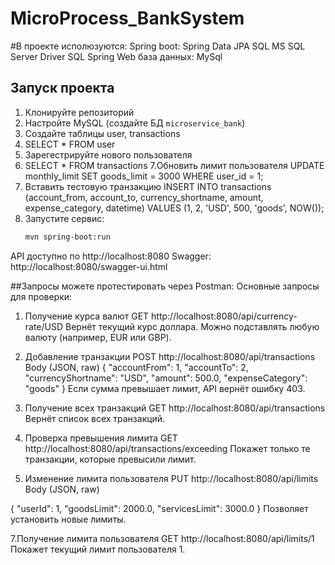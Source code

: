 # MicroProcess_BankSystem
#В проекте исполюзуются:
Spring boot:
Spring Data JPA SQL
MS SQL Server Driver SQL
Spring Web 
база данных: MySql

## Запуск проекта
1. Клонируйте репозиторий
2. Настройте MySQL (создайте БД `microservice_bank`)
3. Создайте таблицы user, transactions
4. SELECT * FROM user
5. Зарегестрируйте нового пользователя
6. SELECT * FROM transactions
7.Обновить лимит пользователя
UPDATE monthly_limit SET goods_limit = 3000 WHERE user_id = 1;
8. Вставить тестовую транзакцию
INSERT INTO transactions (account_from, account_to, currency_shortname, amount, expense_category, datetime)
VALUES (1, 2, 'USD', 500, 'goods', NOW());
9. Запустите сервис:
   ```bash
   mvn spring-boot:run
API доступно по http://localhost:8080
Swagger: http://localhost:8080/swagger-ui.html

##Запросы можете протестировать через Postman:
Основные запросы для проверки:

1. Получение курса валют
GET http://localhost:8080/api/currency-rate/USD
Вернёт текущий курс доллара.
Можно подставлять любую валюту (например, EUR или GBP).

2. Добавление транзакции
POST http://localhost:8080/api/transactions
Body (JSON, raw)
{
  "accountFrom": 1,
  "accountTo": 2,
  "currencyShortname": "USD",
  "amount": 500.0,
  "expenseCategory": "goods"
}
Если сумма превышает лимит, API вернёт ошибку 403.

3. Получение всех транзакций
GET http://localhost:8080/api/transactions
Вернёт список всех транзакций.

5. Проверка превышения лимита
GET http://localhost:8080/api/transactions/exceeding
Покажет только те транзакции, которые превысили лимит.

6. Изменение лимита пользователя
PUT http://localhost:8080/api/limits
Body (JSON, raw)

{
  "userId": 1,
  "goodsLimit": 2000.0,
  "servicesLimit": 3000.0
}
Позволяет установить новые лимиты.

7.Получение лимита пользователя
GET http://localhost:8080/api/limits/1
Покажет текущий лимит пользователя 1.

